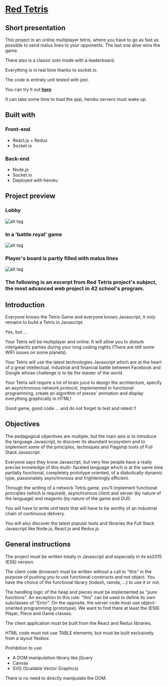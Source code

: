# [Red Tetris](https://tetris-orange.herokuapp.com/#)

## Short presentation

This project in an online multiplayer tetris, where you have to go as fast as possible
to send malus lines to your opponents. The last one alive wins the game.

There also is a classic solo mode with a leaderboard.

Everything is in real time thanks to socket.io.

The code is entirely unit tested with jest.

You can try it out **[here](https://tetris-orange.herokuapp.com/#)**

It can take some time to load the app, heroku servers must wake up.

## Built with

### Front-end

* React.js + Redux
* Socket.io

### Back-end

* Node.js
* Socket.io
* Deployed with heroku

## Project preview
### Lobby
![alt tag](https://i.ibb.co/xMVHgN2/rooms-list.png "Lobby")
### In a 'battle royal' game
![alt tag](https://i.ibb.co/sCb7993/inGame.png "In a 'battle royal' game")
### Player's board is partly filled with malus lines
![alt tag](https://i.ibb.co/jkrPGcT/in-Game-with-Malus.png "Player's board is partly filled with malus lines")
### The following is an excerpt from Red Tetris project's subject, the most advanced web project in 42 school's program.


## Introduction

Everyone knows the Tetris Game and everyone knows Javascript, it only remains to
build a Tetris in Javascript.

Yes, but ...

Your Tetris will be multiplayer and online. It will allow you to disturb intergalactic
parties during your long coding nights (There are still some WIFI issues on some planets).

Your Tetris will use the latest technologies Javascript which are at the heart of a
great intellectual, industrial and financial battle between Facebook and Google whose
challenge is to be the master of the world.

Your Tetris will require a lot of brain juice to design the architecture, specify an
asynchronous network protocol, implemented in functional programming, create an algorithm of pieces’ animation and display everything graphically in HTML!

Good game, good code ... and do not forget to test and retest !!

## Objectives

The pedagogical objectives are multiple, but the main axis is to introduce the language
Javascript, to discover its abundant ecosystem and to implement some of the principles,
techniques and Flagship tools of Full Stack Javascript.

Everyone says they know Javascript, but very few people have a really precise
knowledge of this multi- faceted language which is at the same time partially functional,
completely prototype oriented, of a diabolically dynamic type, passionately asynchronous
and frighteningly efficient.

Through the writing of a network Tetris game, you’ll implement functional principles (which is required), asynchronous client and server (by nature of the language) and
reagents (by nature of the game and GUI).

You will have to write unit tests that will have to be worthy of an industrial chain of
continuous delivery.

You will also discover the latest popular tools and libraries the Full Stack Javascript
like Node.js, React.js and Redux.js.

## General instructions

The project must be written totally in Javascript and especially in its es2015 (ES6)
version.

The client code (browser) must be written without a call to "this" in the purpose
of pushing you to use functional constructs and not object. You have the choice of the
functional library (lodash, ramda, ...) to use it or not.

The handling logic of the heap and pieces must be implemented as "pure functions".
An exception to this rule: "this" can be used to define its own subclasses of "Error".
On the opposite, the server code must use object-oriented programming (prototype).
We want to find there at least the (ES6) Player, Piece and Game classes.

The client application must be built from the React and Redux libraries.

HTML code must not use TABLE elements, but must be built exclusively from
a layout flexbox.

Prohibition to use:
* A DOM manipulation library like jQuery
* Canvas
* SVG (Scalable Vector Graphics)
  
There is no need to directly manipulate the DOM.

